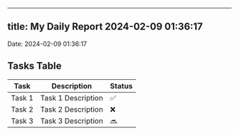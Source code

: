 
---
title: My Daily Report 2024-02-09 01:36:17
---

Date: 2024-02-09 01:36:17

## Tasks Table

| Task | Description | Status |
|------|-------------|--------|
| Task 1 | Task 1 Description | ✅ |
| Task 2 | Task 2 Description | ❌ |
| Task 3 | Task 3 Description | 🔜 |
